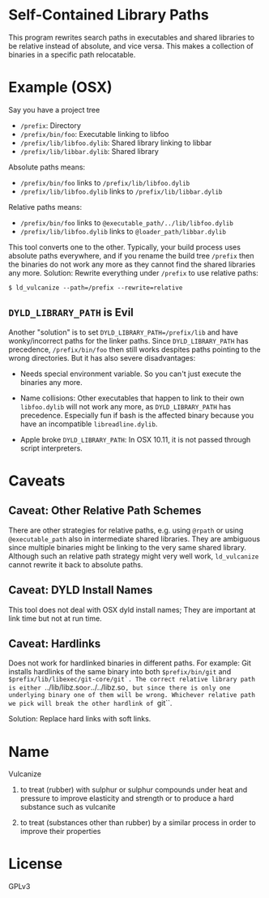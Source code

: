 Self-Contained Library Paths
============================

This program rewrites search paths in executables and shared libraries
to be relative instead of absolute, and vice versa. This makes a
collection of binaries in a specific path relocatable.

Example (OSX)
=============

Say you have a project tree

  * `/prefix`: Directory
  * `/prefix/bin/foo`: Executable linking to libfoo
  * `/prefix/lib/libfoo.dylib`: Shared library linking to libbar
  * `/prefix/lib/libbar.dylib`: Shared library

Absolute paths means:

  * `/prefix/bin/foo` links to `/prefix/lib/libfoo.dylib`
  * `/prefix/lib/libfoo.dylib` links to `/prefix/lib/libbar.dylib`

Relative paths means:

  * `/prefix/bin/foo` links to `@executable_path/../lib/libfoo.dylib`
  * `/prefix/lib/libfoo.dylib` links to `@loader_path/libbar.dylib`

This tool converts one to the other. Typically, your build process
uses absolute paths everywhere, and if you rename the build tree
`/prefix` then the binaries do not work any more as they cannot find
the shared libraries any more. Solution: Rewrite everything under
`/prefix` to use relative paths:

    $ ld_vulcanize --path=/prefix --rewrite=relative


`DYLD_LIBRARY_PATH` is Evil
---------------------------

Another "solution" is to set `DYLD_LIBRARY_PATH=/prefix/lib` and have
wonky/incorrect paths for the linker paths. Since `DYLD_LIBRARY_PATH`
has precedence, `/prefix/bin/foo` then still works despites paths
pointing to the wrong directories. But it has also severe
disadvantages:

* Needs special environment variable. So you can't just execute the
  binaries any more.

* Name collisions: Other executables that happen to link to their own
  `libfoo.dylib` will not work any more, as `DYLD_LIBRARY_PATH` has
  precedence. Especially fun if bash is the affected binary because
  you have an incompatible `libreadline.dylib`.

* Apple broke `DYLD_LIBRARY_PATH`: In OSX 10.11, it is not passed
  through script interpreters.



Caveats
=======


Caveat: Other Relative Path Schemes
-----------------------------------

There are other strategies for relative paths, e.g. using `@rpath` or
using `@executable_path` also in intermediate shared libraries. They
are ambiguous since multiple binaries might be linking to the very
same shared library. Although such an relative path strategy might
very well work, ``ld_vulcanize`` cannot rewrite it back to absolute
paths.


Caveat: DYLD Install Names
--------------------------

This tool does not deal with OSX dyld install names; They are
important at link time but not at run time.


Caveat: Hardlinks
-----------------

Does not work for hardlinked binaries in different paths. For example:
Git installs hardlinks of the same binary into both
``$prefix/bin/git`` and ``$prefix/lib/libexec/git-core/git`. The
correct relative library path is either ``../lib/libz.so`` or
``../../libz.so``, but since there is only one underlying binary one
of them will be wrong. Whichever relative path we pick will break the
other hardlink of ``git``.

Solution: Replace hard links with soft links.




Name
====

Vulcanize

1. to treat (rubber) with sulphur or sulphur compounds under heat and
   pressure to improve elasticity and strength or to produce a hard
   substance such as vulcanite

2. to treat (substances other than rubber) by a similar process in
   order to improve their properties


License
=======

GPLv3